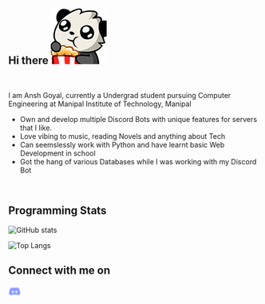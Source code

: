  Hi there ![pandapopcorn](/assets/pandapopcorn.png)
---
<br>

I am Ansh Goyal, currently a Undergrad student pursuing Computer Engineering at Manipal Institute of Technology, Manipal

- Own and develop multiple Discord Bots with unique features for servers that I like.
- Love vibing to music, reading Novels and anything about Tech
- Can seemslessly work with Python and have learnt basic Web Development in school
- Got the hang of various Databases while I was working with my Discord Bot

<br>

Programming Stats
---

![GitHub stats](https://github-readme-stats.vercel.app/api?username=aghogwarts&count_private=true&show_icons=true&theme=algolia&hide_border=true)

![Top Langs](https://github-readme-stats.vercel.app/api/top-langs/?username=aghogwarts&layout=compact&theme=algolia&hide_border=true)

Connect with me on
---

<a href="https://discordapp.com/users/760426797418151937/">
  <img align="left" alt="Ansh Goyal | Discord" width="25px" src="https://github.com/aghogwarts/aghogwarts/blob/main/assets/discord-logo-png-7622.png" />
</a>
